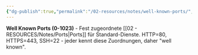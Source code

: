 ```yaml
---
{"dg-publish":true,"permalink":"/02-resources/notes/well-known-ports/","tags":["ports/standard","dienste/fest","netzwerk"],"noteIcon":"","updated":"2025-09-05T10:12:32.684+02:00"}
---
```



**Well Known Ports (0-1023)** - Fest zugeordnete [[02 - RESOURCES/Notes/Ports\|Ports]] für Standard-Dienste.
HTTP=80, HTTPS=443, SSH=22 - jeder kennt diese Zuordnungen, daher "well known".